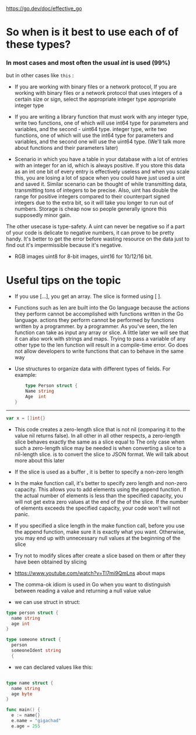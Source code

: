 https://go.dev/doc/effective_go

# So when is it best to use each of of these types?

### In most cases and most often the usual _int_ is used (99%)

but in other cases like `this` :

- If you are working with binary files or a network protocol,
  If you are working with binary files or a network protocol that uses integers of a certain size or sign, select the appropriate integer type
  appropriate integer type

- If you are writing a library function that must work with any integer type, write two functions, one of which will use int64 type for parameters and variables, and the second - uint64 type.
  integer type, write two functions, one of which will use the int64 type for parameters and variables, and the second one will use the uint64 type.
  (We'll talk more about functions and their parameters later)

- Scenario in which you have a table in your database with a lot of entries with an integer for an id, which is always positive. If you store this data as an int one bit of every entry is effectively useless and when you scale this, you are losing a lot of space when you could have just used a uint and saved it. Similar scenario can be thought of while transmitting data, transmitting tons of integers to be precise. Also, uint has double the range for positive integers compared to their counterpart signed integers due to the extra bit, so it will take you longer to run out of numbers. Storage is cheap now so people generally ignore this supposedly minor gain.

The other usecase is type-safety. A uint can never be negative so if a part of your code is delicate to negative numbers, it can prove to be pretty handy. It's better to get the error before wasting resource on the data just to find out it's impermissible because it's negative.

- RGB images uint8 for 8-bit images, uint16 for 10/12/16 bit.

>

# Useful tips on the topic

- If you use [...], you get an array. The slice is formed using [ ].

- Functions such as len are built into the Go language because the actions they perform cannot be accomplished with functions written in the Go language.
  actions they perform cannot be performed by functions written by a programmer.
  by a programmer. As you've seen, the len function can take as input
  any array or slice. A little later we will see that it can also work with strings and maps. Trying to pass a variable of any other type to the len function will result in a compile-time error. Go does not allow developers to write functions that can to behave in the same way

- Use structures to organize data with different types of fields. For example:
  ```go
      type Person struct {
      Name string
      Age  int
  }
  ```

---

```go
var x = []int{}

```

- This code creates a zero-length slice that is not nil (comparing it to the value nil returns false). In all other
  in all other respects, a zero-length slice behaves exactly the same as a slice equal to
  The only case when such a zero-length slice may be needed is when converting a slice to a nil-length slice.
  is to convert the slice to JSON format. We will talk about
  more about this later

- If the slice is used as a buffer , it is better to specify a non-zero length

- In the make function call, it's better to specify zero
  length and non-zero capacity. This allows you to add elements using the append function. If the actual number of elements is less than
  the specified capacity, you will not get extra zero values at the end of the
  of the slice. If the number of elements exceeds the specified capacity, your code won't
  will not panic.

- If you specified a slice length in the make function call, before you
  use the append function, make sure it is exactly what you want. Otherwise, you may end up with unnecessary null values at the beginning of the slice

- Try not to modify slices after
  create a slice based on them or after they have been obtained by slicing

- <https://www.youtube.com/watch?v=Tl7mi9QmLns> about maps

- The comma-ok idiom is used in Go when you want to distinguish between reading a value and returning a null value
  value

- we can use struct in struct:

```go
type person struct {
  name string
  age int
}

type someone struct {
  person
  someoneIdent string
  {

```

- we can declared values like this:

```go

type name struct {
  name string
  age byte
}

func main() {
  e := name{}
  e.name = "gigachad"
  e.age = 255

```
